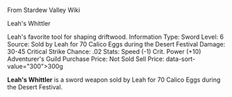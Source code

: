From Stardew Valley Wiki

Leah's Whittler

Leah's favorite tool for shaping driftwood. Information Type: Sword Level: 6 Source: Sold by Leah for 70 Calico Eggs during the Desert Festival Damage: 30-45 Critical Strike Chance: .02 Stats: Speed (-1) Crit. Power (+10) Adventurer's Guild Purchase Price: Not Sold Sell Price: data-sort-value="300"&gt;300g

**Leah's Whittler** is a sword weapon sold by Leah for 70 Calico Eggs during the Desert Festival.